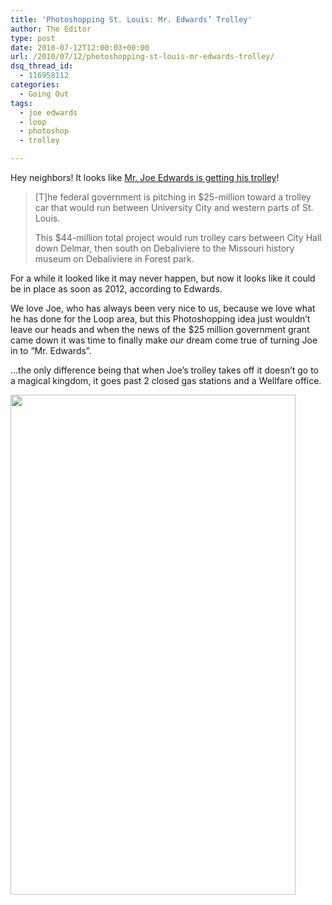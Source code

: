 ```yaml
---
title: 'Photoshopping St. Louis: Mr. Edwards’ Trolley'
author: The Editor
type: post
date: 2010-07-12T12:00:03+00:00
url: /2010/07/12/photoshopping-st-louis-mr-edwards-trolley/
dsq_thread_id:
  - 116958112
categories:
  - Going Out
tags:
  - joe edwards
  - loop
  - photoshop
  - trolley

---
```

<a rel="attachment wp-att-5474" href="http://punchingkitty.com/2010/07/12/photoshopping-st-louis-mr-edwards-trolley/mr_edwards_1/"><img class="alignright size-full wp-image-5474" title="mr_edwards_1" src="http://media.punchingkitty.com/wordpress/2010/07/mr_edwards_1.jpg?filter=polaroid&w=250" alt="" /></a>Hey neighbors! It looks like <a href="http://www.ksdk.com/news/local/story.aspx?storyid=206859&catid=3" target="_blank">Mr. Joe Edwards is getting his trolley</a>!

> [T]he federal government is pitching in $25-million toward a trolley car that would run between University City and western parts of St. Louis.
> 
> This $44-million total project would run trolley cars between City Hall down Delmar, then south on Debaliviere to the Missouri history museum on Debaliviere in Forest park.

For a while it looked like it may never happen, but now it looks like it could be in place as soon as 2012, according to Edwards.

We love Joe, who has always been very nice to us, because we love what he has done for the Loop area, but this Photoshopping idea just wouldn&#8217;t leave our heads and when the news of the $25 million government grant came down it was time to finally make _our_ dream come true of turning Joe in to &#8220;Mr. Edwards&#8221;.

&#8230;the only difference being that when Joe&#8217;s trolley takes off it doesn&#8217;t go to a magical kingdom, it goes past 2 closed gas stations and a Wellfare office.

<img class="aligncenter size-full wp-image-5473" title="mr_edwards_2" src="http://media.punchingkitty.com/wordpress/2010/07/mr_edwards_2.jpg" alt="" width="456" height="800" />